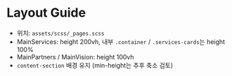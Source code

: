 # Layout Guide

- 위치: `assets/scss/_pages.scss`
- MainServices: height 200vh, 내부 `.container` / `.services-cards`는 height 100%
- MainPartners / MainVision: height 100vh
- `content-section` 배경 유지 (min-height는 추후 축소 검토)
